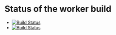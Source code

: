 # Status of the worker build

- [![Build Status](http://ec2-54-179-128-237.ap-southeast-1.compute.amazonaws.com:8080//buildStatus/icon?job=instavote%2Fworker-build&subject=Build)](http://ec2-13-212-193-111.ap-southeast-1.compute.amazonaws.com:8080/job/instavote/job/worker-build/)
- [![Build Status](http://ec2-54-179-128-237.ap-southeast-1.compute.amazonaws.com:8080/0/buildStatus/icon?job=instavote%2Fworker-test&subject=Unit%20Tests)](http://ec2-13-212-193-111.ap-southeast-1.compute.amazonaws.com:8080/job/instavote/job/worker-test/)
